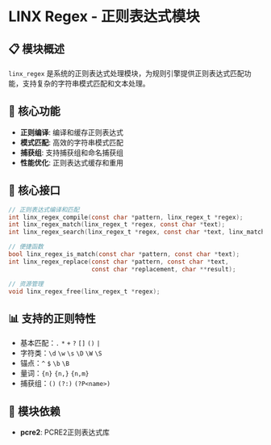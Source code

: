 # LINX Regex - 正则表达式模块

## 📋 模块概述

`linx_regex` 是系统的正则表达式处理模块，为规则引擎提供正则表达式匹配功能，支持复杂的字符串模式匹配和文本处理。

## 🎯 核心功能

- **正则编译**: 编译和缓存正则表达式
- **模式匹配**: 高效的字符串模式匹配
- **捕获组**: 支持捕获组和命名捕获组
- **性能优化**: 正则表达式缓存和重用

## 🔧 核心接口

```c
// 正则表达式编译和匹配
int linx_regex_compile(const char *pattern, linx_regex_t *regex);
int linx_regex_match(linx_regex_t *regex, const char *text);
int linx_regex_search(linx_regex_t *regex, const char *text, linx_match_t *matches);

// 便捷函数
bool linx_regex_is_match(const char *pattern, const char *text);
int linx_regex_replace(const char *pattern, const char *text, 
                       const char *replacement, char **result);

// 资源管理
void linx_regex_free(linx_regex_t *regex);
```

## 📊 支持的正则特性

- 基本匹配：`.` `*` `+` `?` `[]` `()` `|`
- 字符类：`\d` `\w` `\s` `\D` `\W` `\S`
- 锚点：`^` `$` `\b` `\B`
- 量词：`{n}` `{n,}` `{n,m}`
- 捕获组：`()` `(?:)` `(?P<name>)`

## 🔗 模块依赖

- **pcre2**: PCRE2正则表达式库